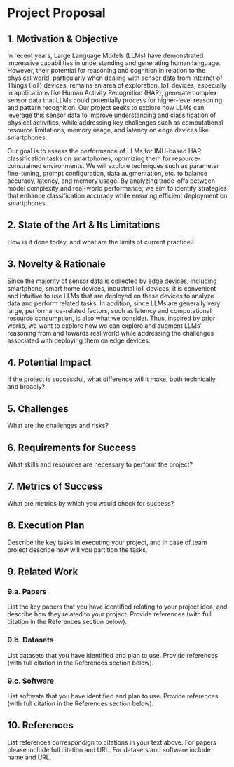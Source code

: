 # Project Proposal

## 1. Motivation & Objective

In recent years, Large Language Models (LLMs) have demonstrated impressive capabilities in understanding and generating human language. However, their potential for reasoning and cognition in relation to the physical world, particularly when dealing with sensor data from Internet of Things (IoT) devices, remains an area of exploration. IoT devices, especially in applications like Human Activity Recognition (HAR), generate complex sensor data that LLMs could potentially process for higher-level reasoning and pattern recognition. Our project seeks to explore how LLMs can leverage this sensor data to improve understanding and classification of physical activities, while addressing key challenges such as computational resource limitations, memory usage, and latency on edge devices like smartphones.

Our goal is to assess the performance of LLMs for IMU-based HAR classification tasks on smartphones, optimizing them for resource-constrained environments. We will explore techniques such as parameter fine-tuning, prompt configuration, data augmentation, etc. to balance accuracy, latency, and memory usage. By analyzing trade-offs between model complexity and real-world performance, we aim to identify strategies that enhance classification accuracy while ensuring efficient deployment on smartphones.

## 2. State of the Art & Its Limitations

How is it done today, and what are the limits of current practice?

## 3. Novelty & Rationale

Since the majority of sensor data is collected by edge devices, including smartphone, smart home devices, industrial IoT devices, it is convenient and intuitive to use LLMs that are deployed on these devices to analyze data and perform related tasks. In addition, since LLMs are generally very large, performance-related factors, such as latency and computational resource consumption, is also what we consider. Thus, inspired by prior works, we want to explore how we can explore and augment LLMs' reasoning from and towards real world while addressing the challenges associated with deploying them on edge devices.

## 4. Potential Impact

If the project is successful, what difference will it make, both technically and broadly?

## 5. Challenges

What are the challenges and risks?

## 6. Requirements for Success

What skills and resources are necessary to perform the project?

## 7. Metrics of Success

What are metrics by which you would check for success?

## 8. Execution Plan

Describe the key tasks in executing your project, and in case of team project describe how will you partition the tasks.

## 9. Related Work

### 9.a. Papers

List the key papers that you have identified relating to your project idea, and describe how they related to your project. Provide references (with full citation in the References section below).

### 9.b. Datasets

List datasets that you have identified and plan to use. Provide references (with full citation in the References section below).

### 9.c. Software

List softwate that you have identified and plan to use. Provide references (with full citation in the References section below).

## 10. References

List references correspondign to citations in your text above. For papers please include full citation and URL. For datasets and software include name and URL.
